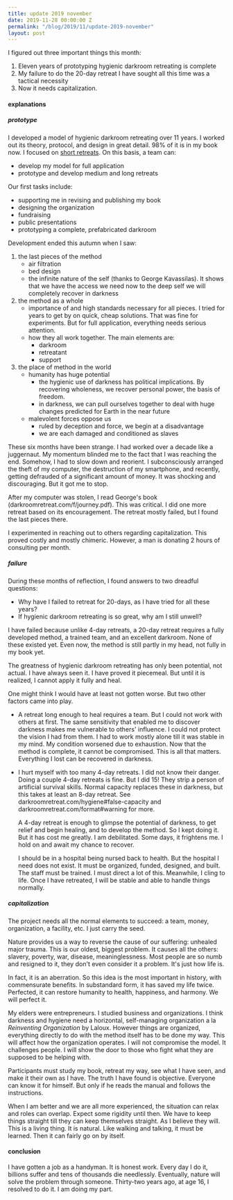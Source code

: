 ```yaml
---
title: update 2019 november
date: 2019-11-28 00:00:00 Z
permalink: "/blog/2019/11/update-2019-november"
layout: post
---
```


I figured out three important things this month:

1. Eleven years of prototyping hygienic darkroom retreating is complete
2. My failure to do the 20-day retreat I have sought all this time was a tactical necessity
3. Now it needs capitalization.

#### explanations

##### prototype

I developed a model of hygienic darkroom retreating over 11 years. I worked out its theory, protocol, and design in great detail. 98% of it is in my book now. I focused on [short retreats](/format#short). On this basis, a team can:

- develop my model for full application
- prototype and develop medium and long retreats

Our first tasks include:

- supporting me in revising and publishing my book
- designing the organization
- fundraising
- public presentations
- prototyping a complete, prefabricated darkroom

Development ended this autumn when I saw:

1. the last pieces of the method
    - air filtration
    - bed design
    - the infinite nature of the self (thanks to George Kavassilas). It shows that we have the access we need now to the deep self we will completely recover in darkness
2. the method as a whole 
    - importance of and high standards necessary for all pieces. I tried for years to get by on quick, cheap solutions. That was fine for experiments. But for full application, everything needs serious attention.
    - how they all work together. The main elements are:
        - darkroom
        - retreatant
        - support
3. the place of method in the world
    - humanity has huge potential
        - the hygienic use of darkness has political implications. By recovering wholeness, we recover personal power, the basis of freedom.
        - in darkness, we can pull ourselves together to deal with huge changes predicted for Earth in the near future 
    - malevolent forces oppose us
        - ruled by deception and force, we begin at a disadvantage
        - we are each damaged and conditioned as slaves

These six months have been strange. I had worked over a decade like a juggernaut. My momentum blinded me to the fact that I was reaching the end. Somehow, I had to slow down and reorient. I subconsciously arranged the theft of my computer, the destruction of my smartphone, and recently, getting defrauded of a significant amount of money. It was shocking and discouraging. But it got me to stop. 

After my computer was stolen, I read George's book (darkroomretreat.com/f/journey.pdf). This was critical. I did one more retreat based on its encouragement. The retreat mostly failed, but I found the last pieces there.

I experimented in reaching out to others regarding capitalization. This proved costly and mostly chimeric. However, a man is donating 2 hours of consulting per month.

##### failure

During these months of reflection, I found answers to two dreadful questions:

- Why have I failed to retreat for 20-days, as I have tried for all these years?
- If hygienic darkroom retreating is so great, why am I still unwell?

I have failed because unlike 4-day retreats, a 20-day retreat requires a fully developed method, a trained team, and an excellent darkroom. None of these existed yet. Even now, the method is still partly in my head, not fully in my book yet.

The greatness of hygienic darkroom retreating has only been potential, not actual. I have always seen it. I have proved it piecemeal. But until it is realized, I cannot apply it fully and heal. 

One might think I would have at least not gotten worse. But two other factors came into play.

- A retreat long enough to heal requires a team. But I could not work with others at first. The same sensitivity that enabled me to discover darkness makes me vulnerable to others' influence. I could not protect the vision I had from them. I had to work mostly alone till it was stable in my mind. My condition worsened due to exhaustion. Now that the method is complete, it cannot be compromised. This is all that matters. Everything I lost can be recovered in darkness.
- I hurt myself with too many 4-day retreats. I did not know their danger. Doing a couple 4-day retreats is fine. But I did 15! They strip a person of artificial survival skills. Normal capacity replaces these in darkness, but this takes at least an 8-day retreat. See darkroomretreat.com/hygiene#false-capacity and darkroomretreat.com/format#warning for more.

    A 4-day retreat is enough to glimpse the potential of darkness, to get relief and begin healing, and to develop the method. So I kept doing it. But it has cost me greatly. I am debilitated. Some days, it frightens me. I hold on and await my chance to recover. 

    I should be in a hospital being nursed back to health. But the hospital I need does not exist. It must be organized, funded, designed, and built. The staff must be trained. I must direct a lot of this. Meanwhile, I cling to life. Once I have retreated, I will be stable and able to handle things normally. 

##### capitalization

The project needs all the normal elements to succeed: a team, money, organization, a facility, etc. I just carry the seed.

Nature provides us a way to reverse the cause of our suffering: unhealed major trauma. This is our oldest, biggest problem. It causes all the others: slavery, poverty, war, disease, meaninglessness. Most people are so numb and resigned to it, they don't even consider it a problem. It's just how life is. 

In fact, it is an aberration. So this idea is the most important in history, with commensurate benefits. In substandard form, it has saved my life twice. Perfected, it can restore humanity to health, happiness, and harmony. We will perfect it.

My elders were entrepreneurs. I studied business and organizations. I think darkness and hygiene need a horizontal, self-managing organization a la _Reinventing Organization_ by Laloux. However things are organized, everything directly to do with the method itself has to be done my way. This will affect how the organization operates. I will not compromise the model. It challenges people. I will show the door to those who fight what they are supposed to be helping with.

Participants must study my book, retreat my way, see what I have seen, and make it their own as I have. The truth I have found is objective. Everyone can know it for himself. But only if he reads the manual and follows the instructions.

When I am better and we are all more experienced, the situation can relax and roles can overlap. Expect some rigidity until then. We have to keep things straight till they can keep themselves straight. As I believe they will. This is a living thing. It is natural. Like walking and talking, it must be learned. Then it can fairly go on by itself.

#### conclusion

I have gotten a job as a handyman. It is honest work. Every day I do it, billions suffer and tens of thousands die needlessly. Eventually, nature will solve the problem through someone. Thirty-two years ago, at age 16, I resolved to do it. I am doing my part.
